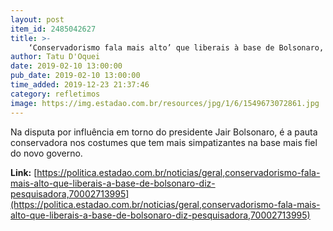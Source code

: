 ```yaml
---
layout: post
item_id: 2485042627
title: >-
    ‘Conservadorismo fala mais alto’ que liberais à base de Bolsonaro, diz pesquisadora
author: Tatu D'Oquei
date: 2019-02-10 13:00:00
pub_date: 2019-02-10 13:00:00
time_added: 2019-12-23 21:37:46
category: refletimos
image: https://img.estadao.com.br/resources/jpg/1/6/1549673072861.jpg
---
```


Na disputa por influência em torno do presidente Jair Bolsonaro, é a pauta conservadora nos costumes que tem mais simpatizantes na base mais fiel do novo governo.

**Link:** [https://politica.estadao.com.br/noticias/geral,conservadorismo-fala-mais-alto-que-liberais-a-base-de-bolsonaro-diz-pesquisadora,70002713995](https://politica.estadao.com.br/noticias/geral,conservadorismo-fala-mais-alto-que-liberais-a-base-de-bolsonaro-diz-pesquisadora,70002713995)

